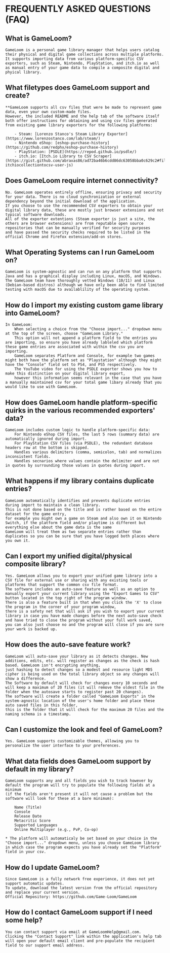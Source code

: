 # FREQUENTLY ASKED QUESTIONS (FAQ)

## What is GameLoom?

    GameLoom is a personal game library manager that helps users catalog their physical and digital game collections across multiple platforms.
    It supports importing data from various platform-specific CSV exporters, such as Steam, Nintendo, PlayStation, and itch.io as well as manual entry of your game data to compile a composite digital and phyical library.


## What filetypes does GameLoom support and create?

    **GameLoom supports all csv files that were be made to represent game data, even your own custom-made files. 
    However, the included README and the help tab of the software itself both offer instructions for obtaining and using csv files generated from existing game library exporters for the following platforms:

        - Steam: [Lorenzo Stanco's Steam Library Exporter](https://www.lorenzostanco.com/lab/steam/)
        - Nintendo eShop: [eshop-purchase-history](https://github.com/redphx/eshop-purchase-history)
        - PlayStation: [PSDLE](https://repod.github.io/psdle/)
        - itch.io: [Itch.io Library to CSV Scraper](https://gist.github.com/abraxas86/ad72ba46b6cdd86dc63058bba0c629c2#file-itchiocollectiontocsv-user-js)


## Does GameLoom require internet connectivity?

    No. GameLoom operates entirely offline, ensuring privacy and security for your data. There is no cloud synchronization or external dependency beyond the initial download of the application.
    If you choose to use the recommended CSV exporters to obtain your digital library data, these are mostly just browser extensions and not typical software downloads.
    All of the exporter extentions (Steam exporter is just a site, the others are browser extensions) are from reputable open source repositories that can be manually verified for security purposes
    and have passed the security checks required to be listed in the official Chrome and Firefox extension/add-on stores.


## What Operating Systems can I run GameLoom on?

    GameLoom is system-agnostic and can run on any platform that supports Java and has a graphical display including Linux, macOS, and Windows. 
    The GameLoom team have thoroughly vetted Windows (10/11) and Linux (Debian-based distros) although we have only been able to find limited testing with macOS due to availablility of the operating system.


## How do I import my existing custom game library into GameLoom?

    In GameLoom:
        When selecting a choice from the "Choose import..." dropdown menu at the top of the screen, choose "GameLoom Library."
        This option will not append a platform field to the entries you are importing, so ensure you have already lableled which platform these game entries are associated with within the csv you are importing.
        GameLoom separates Platform and Console, for example two games might both have the platform set as "Playstation" although they might have the "Console" field set to PS4, and PS5 respectively.
        The YouTube video for using the PSDLE exporter shows you how to make this distinction on your digital library export,
        however this information seems relevant in the case that you have a manually maintained csv for your total game libary already that you would like to use with GameLoom.


## How does GameLoom handle platform-specific quirks in the various recommended exporters' data?

    GameLoom includes custom logic to handle platform-specific data:
        For Nintendo eShop CSV files, the last 5 rows (summary data) are automatically ignored during import.
        For PlayStation CSV files (via PSDLE), the redundant database headers row at the bottom is skipped.
        Handles various delimiters (comma, semicolon, tab) and normalizes inconsistent fields.
        Handles secnarios where values contain the delimiter and are not in quotes by surrounding those values in quotes during import.


## What happens if my library contains duplicate entries?


    GameLoom automatically identifies and prevents duplicate entries during import to maintain a clean library.
    This is not done based on the title and is rather based on the entire dataset for the game entry,
    for example you might own a game on Steam and also own it on Nintendo Switch, if the platform field and/or playtime is different but everything else about the game data is the same
    GameLoom will treat them as two separate entries rather than duplicates so you can be sure that you have logged both places where you own it.


## Can I export my unified digital/physical composite library?

    Yes. GameLoom allows you to export your unified game library into a CSV file for external use or sharing with any existing tools or platforms that support the common csv file format.
    The software includes an auto-save feature as well as an option to manually export your current library using the "Export Games to CSV" button located in the top right of the program window.
    There is also a feature built in that when you click the 'X' to close the program in the corner of your program window,
    there is a safety net that will ask if you wish to export your current library in case you have made changes before the next auto-save check and have tried to close the program without your full work saved,
    you can also just choose no and the program will close if you are sure your work is backed up.


## How does the auto-save feature work?

    GameLoom will auto-save your library as it detects changes. New additions, edits, etc. will register as changes as the check is hash based. GameLoom isn't encrypting anything,
    just hashing to detect changes so a modest and resource light MD5 cipher is being used on the total library object so any changes will show a difference.
    The Software by default will check for changes every 10 seconds and will keep a maximum of 20 files (it will remove the oldest file in the folder when the autosave starts to register past 20 changes).
    The software will create a folder called "GameLoom Exports" in the system-agnostic location of the user's home folder and place these auto saved files in this folder,
    this is the folder that it will check for the maximum 20 files and the naming schema is a timestamp.


## Can I customize the look and feel of GameLoom?

    Yes. GameLoom supports customizable themes, allowing you to personalize the user interface to your preferences.


## What data fields does GameLoom support by default in my library?

    GameLoom supports any and all fields you wish to track however by default the program will try to populate the following fields at a minimum
    (if the fields aren't present it will not cause a problem but the software will look for these at a bare minimum):

        Name (Title)
        Console
        Release Date
        Metacritic Score
        Supported Languages
        Online Multiplayer (e.g., PvP, Co-op)

    * The platform will automaticaly be set based on your choice in the "Choose import..." dropdown menu, unless you choose GameLoom library in which case the program expects you have already set the "Platform" field in your csv.


## How do I update GameLoom?

    Since GameLoom is a fully network free experience, it does not yet support automatic updates.
    To update, download the latest version from the official repository and replace your current version.
    Official Repository: https://github.com/Game-Loom/GameLoom


## How do I contact GameLoom support if I need some help?

    You can contact support via email at GameLoomHelp@gmail.com.
    Clicking the "Contact Support" link within the application's help tab will open your default email client and pre-populate the recipient field to our support email address.

